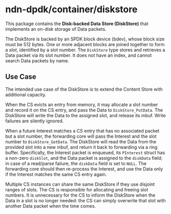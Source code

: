 # ndn-dpdk/container/diskstore

This package contains the **Disk-backed Data Store (DiskStore)** that implements an on-disk storage of Data packets.

The DiskStore is backed by an SPDK block device (bdev), whose block size must be 512 bytes.
One or more adjacent blocks are joined together to form a *slot*, identified by a slot number.
The `DiskStore` type stores and retrieves a Data packet via its slot number.
It does not have an index, and cannot search Data packets by name.

## Use Case

The intended use case of the DiskStore is to extend the Content Store with additional capacity.

When the CS evicts an entry from memory, it may allocate a slot number and record it on the CS entry, and pass the Data to `DiskStore_PutData`.
The DiskStore will write the Data to the assigned slot, and release its mbuf.
Write failures are silently ignored.

When a future Interest matches a CS entry that has no associated packet but a slot number, the forwarding core will pass the Interest and the slot number to `DiskStore_GetData`.
The DiskStore will read the Data from the provided slot into a new mbuf, and return it back to forwarding via a ring buffer.
Specifically, the Interest packet is enqueued, its `PInterest` struct has a non-zero `diskSlot`, and the Data packet is assigned to the `diskData` field; in case of a read/parse failure, the `diskData` field is set to `NULL`.
The forwarding core should then re-process the Interest, and use the Data only if the Interest matches the same CS entry again.

Multiple CS instances can share the same DiskStore if they use disjoint ranges of slots.
The CS is responsible for allocating and freeing slot numbers.
It is unnecessary for the CS to inform the DiskStore when the Data in a slot is no longer needed: the CS can simply overwrite that slot with another Data packet when the time comes.

